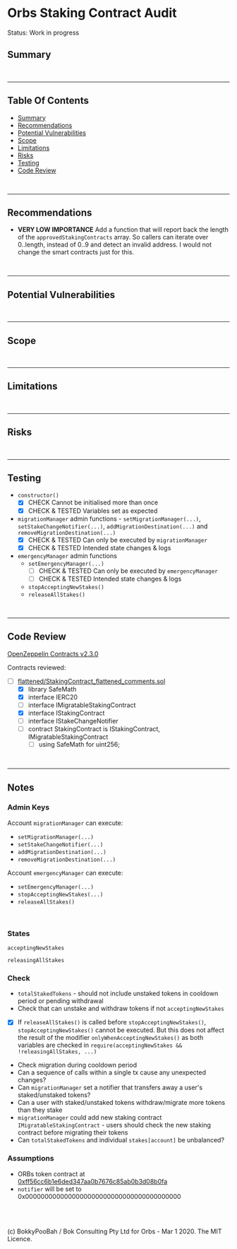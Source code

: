 # Orbs Staking Contract Audit

Status: Work in progress

## Summary

<br />

<hr />

## Table Of Contents

* [Summary](#summary)
* [Recommendations](#recommendations)
* [Potential Vulnerabilities](#potential-vulnerabilities)
* [Scope](#scope)
* [Limitations](#limitations)
* [Risks](#risks)
* [Testing](#testing)
* [Code Review](#code-review)

<br />

<hr />

## Recommendations

* **VERY LOW IMPORTANCE** Add a function that will report back the length of the `approvedStakingContracts` array. So callers can iterate over 0..length, instead of 0..9 and detect an invalid address. I would not change the smart contracts just for this.

<br />

<hr />

## Potential Vulnerabilities

<br />

<hr />

## Scope

<br />

<hr />

## Limitations

<br />

<hr />

## Risks

<br />

<hr />

## Testing

* `constructor()`
  * [x] CHECK Cannot be initialised more than once
  * [x] CHECK & TESTED Variables set as expected
* `migrationManager` admin functions - `setMigrationManager(...)`, `setStakeChangeNotifier(...)`, `addMigrationDestination(...)` and `removeMigrationDestination(...)`
  * [x] CHECK & TESTED Can only be executed by `migrationManager`
  * [x] CHECK & TESTED Intended state changes & logs
* `emergencyManager` admin functions
  * `setEmergencyManager(...)`
    * [ ] CHECK & TESTED Can only be executed by `emergencyManager`
    * [ ] CHECK & TESTED Intended state changes & logs
  * `stopAcceptingNewStakes()`
  * `releaseAllStakes()`


<br />

<hr />

## Code Review

[OpenZeppelin Contracts v2.3.0](https://github.com/OpenZeppelin/openzeppelin-contracts/releases/tag/v2.3.0)

Contracts reviewed:

* [ ] [flattened/StakingContract_flattened_comments.sol](flattened/StakingContract_flattened_comments.sol)
  * [x] library SafeMath
  * [x] interface IERC20
  * [ ] interface IMigratableStakingContract
  * [x] interface IStakingContract
  * [ ] interface IStakeChangeNotifier
  * [ ] contract StakingContract is IStakingContract, IMigratableStakingContract
    * [ ] using SafeMath for uint256;

<br />

<hr />

## Notes

### Admin Keys

Account `migrationManager` can execute:

* `setMigrationManager(...)`
* `setStakeChangeNotifier(...)`
* `addMigrationDestination(...)`
* `removeMigrationDestination(...)`

Account `emergencyManager` can execute:

* `setEmergencyManager(...)`
* `stopAcceptingNewStakes(...)`
* `releaseAllStakes()`

<br />

### States

`acceptingNewStakes`

`releasingAllStakes`

### Check

* `totalStakedTokens` - should not include unstaked tokens in cooldown period or pending withdrawal
* Check that can unstake and withdraw tokens if not `acceptingNewStakes`
* [x] If `releaseAllStakes()` is called before `stopAcceptingNewStakes()`, `stopAcceptingNewStakes()` cannot be executed. But this does not affect the result of the modifier `onlyWhenAcceptingNewStakes()` as both variables are checked in `require(acceptingNewStakes && !releasingAllStakes, ...)`
* Check migration during cooldown period
* Can a sequence of calls within a single tx cause any unexpected changes?
* Can `migrationManager` set a notifier that transfers away a user's staked/unstaked tokens?
* Can a user with staked/unstaked tokens withdraw/migrate more tokens than they stake
* `migrationManager` could add new staking contract `IMigratableStakingContract` - users should check the new staking contract before migrating their tokens
* Can `totalStakedTokens` and individual `stakes[account]` be unbalanced?

### Assumptions

* ORBs token contract at [0xff56cc6b1e6ded347aa0b7676c85ab0b3d08b0fa](https://etherscan.io/address/0xff56cc6b1e6ded347aa0b7676c85ab0b3d08b0fa#code)
* `notifier` will be set to 0x0000000000000000000000000000000000000000

<br />

<br />

(c) BokkyPooBah / Bok Consulting Pty Ltd for Orbs - Mar 1 2020. The MIT Licence.
